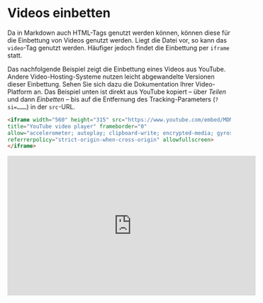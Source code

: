 # Videos einbetten
Da in Markdown auch HTML-Tags genutzt werden können, können diese für die Einbettung von Videos genutzt werden. Liegt die Datei vor, so kann das `video`-Tag genutzt werden. Häufiger jedoch findet die Einbettung per `iframe` statt.

Das nachfolgende Beispiel zeigt die Einbettung eines Videos aus YouTube. Andere Video-Hosting-Systeme nutzen leicht abgewandelte Versionen dieser Einbettung. Sehen Sie sich dazu die Dokumentation Ihrer Video-Platform an. Das Beispiel unten ist direkt aus YouTube kopiert – über *Teilen* und dann *Einbetten* – bis auf die Entfernung des Tracking-Parameters (`?si=………`) in der `src`-URL.
```html
<iframe width="560" height="315" src="https://www.youtube.com/embed/MDMUiQ2_ZWE"
title="YouTube video player" frameborder="0"
allow="accelerometer; autoplay; clipboard-write; encrypted-media; gyroscope; picture-in-picture; web-share"
referrerpolicy="strict-origin-when-cross-origin" allowfullscreen>
</iframe>
```
<iframe width="560" height="315" src="https://www.youtube.com/embed/MDMUiQ2_ZWE" title="YouTube video player" frameborder="0" allow="accelerometer; autoplay; clipboard-write; encrypted-media; gyroscope; picture-in-picture; web-share" referrerpolicy="strict-origin-when-cross-origin" allowfullscreen></iframe>